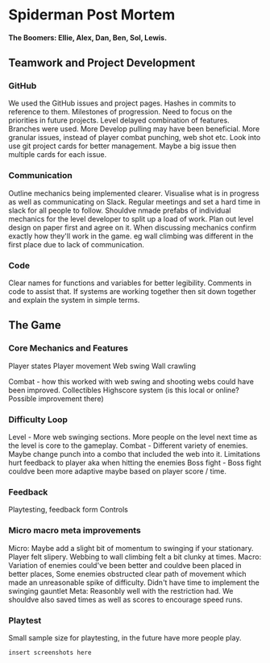 # Spiderman Post Mortem

#### The Boomers: Ellie, Alex, Dan, Ben, Sol, Lewis.

##
## Teamwork and Project Development

### GitHub

We used the GitHub issues and project pages. Hashes in commits to reference to them.
Milestones of progression.
Need to focus on the priorities in future projects.
Level delayed combination of features.
Branches were used. More Develop pulling may have been beneficial.
More granular issues, instead of player combat punching, web shot etc.
Look into use git project cards for better management. Maybe a big issue then multiple cards for each issue.

### Communication

Outline mechanics being implemented clearer. Visualise what is in progress as well as communicating on Slack.
Regular meetings and set a hard time in slack for all people to follow.
Shouldve nmade prefabs of individual mechanics for the level developer to split up a load of work.
Plan out level design on paper first and agree on it.
When discussing mechanics confirm exactly how they'll work in the game. eg wall climbing was different in the first place due to lack of communication.

### Code
Clear names for functions and variables for better legibility.
Comments in code to assist that.
If systems are working together then sit down together and explain the system in simple terms.

##
## The Game

### Core Mechanics and Features

Player states
Player movement
Web swing
Wall crawling

Combat - how this worked with web swing and shooting webs could have been improved.
Collectibles
Highscore system (is this local or online? Possible improvement there)

### Difficulty Loop

Level - More web swinging sections. More people on the level next time as the level is core to the gameplay.
Combat - Different variety of enemies. Maybe change punch into a combo that included the web into it. Limitations hurt feedback to player aka when hitting the enemies
Boss fight - Boss fight couldve been more adaptive maybe based on player score / time.

### Feedback

Playtesting, feedback form
Controls

### Micro macro meta improvements
Micro: Maybe add a slight bit of momentum to swinging if your stationary. Player felt slipery. Webbing to wall climbing felt a bit clunky at times. 
Macro: Variation of enemies could've been better and couldve been placed in better places, Some enemies obstructed clear path of movement which made an unreasonable spike of difficulty. Didn't have time to implement the swinging gauntlet 
Meta: Reasonbly well with the restriction had. We shouldve also saved times as well as scores to encourage speed runs.

### Playtest
Small sample size for playtesting, in the future have more people play.


` insert screenshots here `
